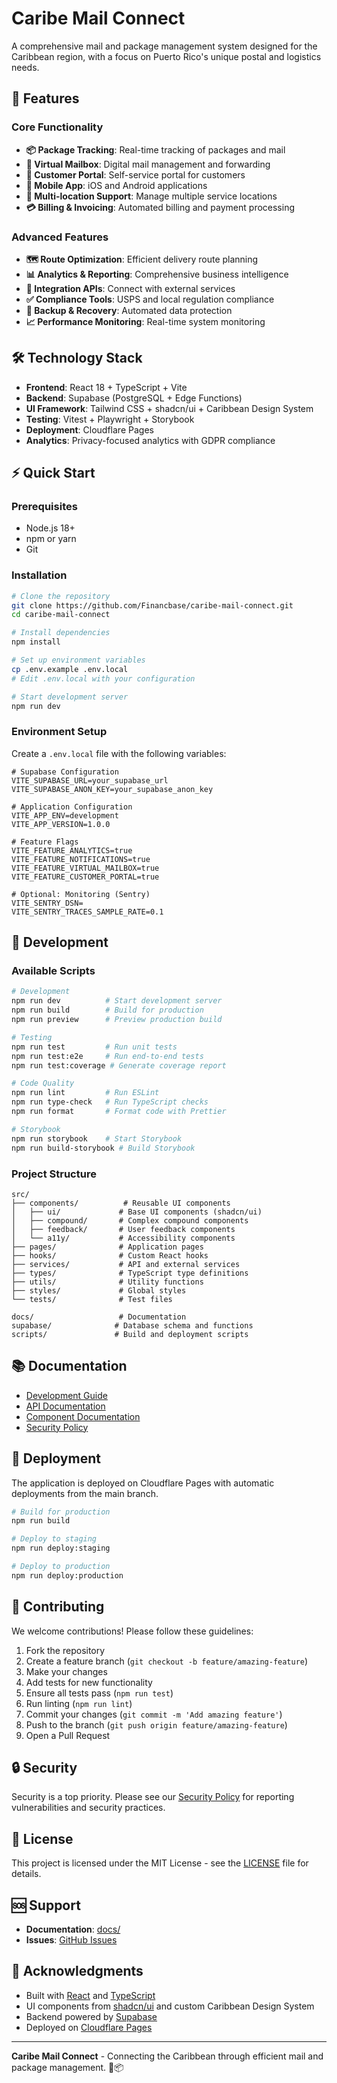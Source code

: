 # Caribe Mail Connect

A comprehensive mail and package management system designed for the Caribbean region, with a focus on Puerto Rico's unique postal and logistics needs.

## 🚀 Features

### Core Functionality
- **📦 Package Tracking**: Real-time tracking of packages and mail
- **📮 Virtual Mailbox**: Digital mail management and forwarding
- **👥 Customer Portal**: Self-service portal for customers
- **📱 Mobile App**: iOS and Android applications
- **🏢 Multi-location Support**: Manage multiple service locations
- **💳 Billing & Invoicing**: Automated billing and payment processing

### Advanced Features
- **🗺️ Route Optimization**: Efficient delivery route planning
- **📊 Analytics & Reporting**: Comprehensive business intelligence
- **🔌 Integration APIs**: Connect with external services
- **✅ Compliance Tools**: USPS and local regulation compliance
- **🔄 Backup & Recovery**: Automated data protection
- **📈 Performance Monitoring**: Real-time system monitoring

## 🛠️ Technology Stack

- **Frontend**: React 18 + TypeScript + Vite
- **Backend**: Supabase (PostgreSQL + Edge Functions)
- **UI Framework**: Tailwind CSS + shadcn/ui + Caribbean Design System
- **Testing**: Vitest + Playwright + Storybook
- **Deployment**: Cloudflare Pages
- **Analytics**: Privacy-focused analytics with GDPR compliance

## ⚡ Quick Start

### Prerequisites
- Node.js 18+
- npm or yarn
- Git

### Installation

```bash
# Clone the repository
git clone https://github.com/Financbase/caribe-mail-connect.git
cd caribe-mail-connect

# Install dependencies
npm install

# Set up environment variables
cp .env.example .env.local
# Edit .env.local with your configuration

# Start development server
npm run dev
```
### Environment Setup

Create a `.env.local` file with the following variables:

```env
# Supabase Configuration
VITE_SUPABASE_URL=your_supabase_url
VITE_SUPABASE_ANON_KEY=your_supabase_anon_key

# Application Configuration
VITE_APP_ENV=development
VITE_APP_VERSION=1.0.0

# Feature Flags
VITE_FEATURE_ANALYTICS=true
VITE_FEATURE_NOTIFICATIONS=true
VITE_FEATURE_VIRTUAL_MAILBOX=true
VITE_FEATURE_CUSTOMER_PORTAL=true

# Optional: Monitoring (Sentry)
VITE_SENTRY_DSN=
VITE_SENTRY_TRACES_SAMPLE_RATE=0.1
```

## 🔧 Development

### Available Scripts

```bash
# Development
npm run dev          # Start development server
npm run build        # Build for production
npm run preview      # Preview production build

# Testing
npm run test         # Run unit tests
npm run test:e2e     # Run end-to-end tests
npm run test:coverage # Generate coverage report

# Code Quality
npm run lint         # Run ESLint
npm run type-check   # Run TypeScript checks
npm run format       # Format code with Prettier

# Storybook
npm run storybook    # Start Storybook
npm run build-storybook # Build Storybook
```

### Project Structure

```
src/
├── components/          # Reusable UI components
│   ├── ui/             # Base UI components (shadcn/ui)
│   ├── compound/       # Complex compound components
│   ├── feedback/       # User feedback components
│   └── a11y/           # Accessibility components
├── pages/              # Application pages
├── hooks/              # Custom React hooks
├── services/           # API and external services
├── types/              # TypeScript type definitions
├── utils/              # Utility functions
├── styles/             # Global styles
└── tests/              # Test files

docs/                   # Documentation
supabase/              # Database schema and functions
scripts/               # Build and deployment scripts
```

## 📚 Documentation

- [Development Guide](docs/DEVELOPMENT_GUIDE.md)
- [API Documentation](docs/API_DOCUMENTATION.md)
- [Component Documentation](docs/COMPONENT_DOCUMENTATION.md)
- [Security Policy](SECURITY.md)

## 🚀 Deployment

The application is deployed on Cloudflare Pages with automatic deployments from the main branch.

```bash
# Build for production
npm run build

# Deploy to staging
npm run deploy:staging

# Deploy to production
npm run deploy:production
```

## 🤝 Contributing

We welcome contributions! Please follow these guidelines:

1. Fork the repository
2. Create a feature branch (`git checkout -b feature/amazing-feature`)
3. Make your changes
4. Add tests for new functionality
5. Ensure all tests pass (`npm run test`)
6. Run linting (`npm run lint`)
7. Commit your changes (`git commit -m 'Add amazing feature'`)
8. Push to the branch (`git push origin feature/amazing-feature`)
9. Open a Pull Request

## 🔒 Security

Security is a top priority. Please see our [Security Policy](SECURITY.md) for reporting vulnerabilities and security practices.

## 📄 License

This project is licensed under the MIT License - see the [LICENSE](LICENSE) file for details.

## 🆘 Support

- **Documentation**: [docs/](docs/)
- **Issues**: [GitHub Issues](https://github.com/Financbase/caribe-mail-connect/issues)

## 🙏 Acknowledgments

- Built with [React](https://reactjs.org/) and [TypeScript](https://www.typescriptlang.org/)
- UI components from [shadcn/ui](https://ui.shadcn.com/) and custom Caribbean Design System
- Backend powered by [Supabase](https://supabase.com/)
- Deployed on [Cloudflare Pages](https://pages.cloudflare.com/)

---

**Caribe Mail Connect** - Connecting the Caribbean through efficient mail and package management. 🌴📦
